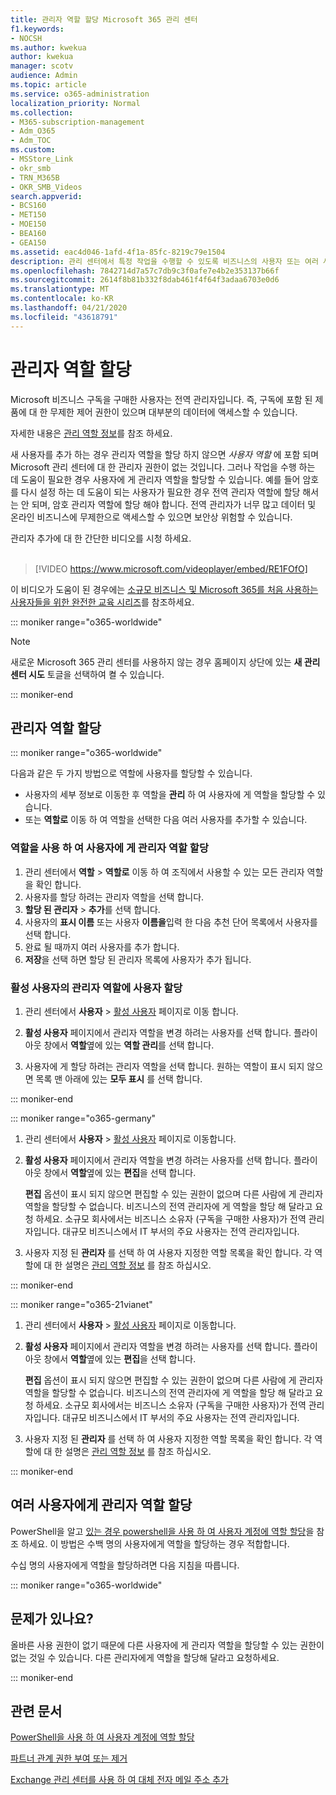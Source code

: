 ```yaml
---
title: 관리자 역할 할당 Microsoft 365 관리 센터
f1.keywords:
- NOCSH
ms.author: kwekua
author: kwekua
manager: scotv
audience: Admin
ms.topic: article
ms.service: o365-administration
localization_priority: Normal
ms.collection:
- M365-subscription-management
- Adm_O365
- Adm_TOC
ms.custom:
- MSStore_Link
- okr_smb
- TRN_M365B
- OKR_SMB_Videos
search.appverid:
- BCS160
- MET150
- MOE150
- BEA160
- GEA150
ms.assetid: eac4d046-1afd-4f1a-85fc-8219c79e1504
description: 관리 센터에서 특정 작업을 수행할 수 있도록 비즈니스의 사용자 또는 여러 사용자에 게 관리자 역할을 할당 하는 방법에 대해 알아봅니다.
ms.openlocfilehash: 7842714d7a57c7db9c3f0afe7e4b2e353137b66f
ms.sourcegitcommit: 2614f8b81b332f8dab461f4f64f3adaa6703e0d6
ms.translationtype: MT
ms.contentlocale: ko-KR
ms.lasthandoff: 04/21/2020
ms.locfileid: "43618791"
---
```

# <a name="assign-admin-roles"></a>관리자 역할 할당

Microsoft 비즈니스 구독을 구매한 사용자는 전역 관리자입니다. 즉, 구독에 포함 된 제품에 대 한 무제한 제어 권한이 있으며 대부분의 데이터에 액세스할 수 있습니다.

자세한 내용은 [관리 역할 정보](about-admin-roles.md)를 참조 하세요.

새 사용자를 추가 하는 경우 관리자 역할을 할당 하지 않으면 *사용자 역할* 에 포함 되며 Microsoft 관리 센터에 대 한 관리자 권한이 없는 것입니다. 그러나 작업을 수행 하는 데 도움이 필요한 경우 사용자에 게 관리자 역할을 할당할 수 있습니다. 예를 들어 암호를 다시 설정 하는 데 도움이 되는 사용자가 필요한 경우 전역 관리자 역할에 할당 해서는 안 되며, 암호 관리자 역할에 할당 해야 합니다. 전역 관리자가 너무 많고 데이터 및 온라인 비즈니스에 무제한으로 액세스할 수 있으면 보안상 위험할 수 있습니다.

관리자 추가에 대 한 간단한 비디오를 시청 하세요.<br><br>

> [!VIDEO https://www.microsoft.com/videoplayer/embed/RE1FOfO] 

이 비디오가 도움이 된 경우에는 [소규모 비즈니스 및 Microsoft 365를 처음 사용하는 사용자들을 위한 완전한 교육 시리즈](https://support.office.com/article/6ab4bbcd-79cf-4000-a0bd-d42ce4d12816)를 참조하세요.

::: moniker range="o365-worldwide"

> [!NOTE]
> 새로운 Microsoft 365 관리 센터를 사용하지 않는 경우 홈페이지 상단에 있는 **새 관리 센터 시도** 토글을 선택하여 켤 수 있습니다.

::: moniker-end

## <a name="assign-admin-roles"></a>관리자 역할 할당 

::: moniker range="o365-worldwide"

다음과 같은 두 가지 방법으로 역할에 사용자를 할당할 수 있습니다.

- 사용자의 세부 정보로 이동한 후 역할을 **관리** 하 여 사용자에 게 역할을 할당할 수 있습니다.
- 또는 **역할로** 이동 하 여 역할을 선택한 다음 여러 사용자를 추가할 수 있습니다.

### <a name="assign-admin-roles-to-users-using-roles"></a>역할을 사용 하 여 사용자에 게 관리자 역할 할당

1. 관리 센터에서 **역할** > **역할로** 이동 하 여 조직에서 사용할 수 있는 모든 관리자 역할을 확인 합니다.
2. 사용자를 할당 하려는 관리자 역할을 선택 합니다.
3. **할당 된 관리자** > **추가**를 선택 합니다.
4. 사용자의 **표시 이름** 또는 사용자 **이름을**입력 한 다음 추천 단어 목록에서 사용자를 선택 합니다.
5. 완료 될 때까지 여러 사용자를 추가 합니다.
6. **저장**을 선택 하면 할당 된 관리자 목록에 사용자가 추가 됩니다.

### <a name="assign-a-user-to-an-admin-role-from-active-users"></a>활성 사용자의 관리자 역할에 사용자 할당

1. 관리 센터에서 **사용자** > [활성 사용자](https://go.microsoft.com/fwlink/p/?linkid=834822) 페이지로 이동 합니다.

2. **활성 사용자** 페이지에서 관리자 역할을 변경 하려는 사용자를 선택 합니다. 플라이 아웃 창에서 **역할**옆에 있는 **역할 관리**를 선택 합니다.

3. 사용자에 게 할당 하려는 관리자 역할을 선택 합니다. 원하는 역할이 표시 되지 않으면 목록 맨 아래에 있는 **모두 표시** 를 선택 합니다.

::: moniker-end

::: moniker range="o365-germany"

1. 관리 센터에서 **사용자** > <a href="https://go.microsoft.com/fwlink/p/?linkid=847686" target="_blank">활성 사용자</a> 페이지로 이동합니다.

2. **활성 사용자** 페이지에서 관리자 역할을 변경 하려는 사용자를 선택 합니다. 플라이 아웃 창에서 **역할**옆에 있는 **편집**을 선택 합니다. 

    **편집** 옵션이 표시 되지 않으면 편집할 수 있는 권한이 없으며 다른 사람에 게 관리자 역할을 할당할 수 없습니다. 비즈니스의 전역 관리자에 게 역할을 할당 해 달라고 요청 하세요. 소규모 회사에서는 비즈니스 소유자 (구독을 구매한 사용자)가 전역 관리자입니다. 대규모 비즈니스에서 IT 부서의 주요 사용자는 전역 관리자입니다.

3. 사용자 지정 된 **관리자** 를 선택 하 여 사용자 지정한 역할 목록을 확인 합니다. 각 역할에 대 한 설명은 [관리 역할 정보](about-admin-roles.md) 를 참조 하십시오.

::: moniker-end

::: moniker range="o365-21vianet"

1. 관리 센터에서 **사용자** > <a href="https://go.microsoft.com/fwlink/p/?linkid=850628" target="_blank">활성 사용자</a> 페이지로 이동합니다.

2. **활성 사용자** 페이지에서 관리자 역할을 변경 하려는 사용자를 선택 합니다. 플라이 아웃 창에서 **역할**옆에 있는 **편집**을 선택 합니다. 

    **편집** 옵션이 표시 되지 않으면 편집할 수 있는 권한이 없으며 다른 사람에 게 관리자 역할을 할당할 수 없습니다. 비즈니스의 전역 관리자에 게 역할을 할당 해 달라고 요청 하세요. 소규모 회사에서는 비즈니스 소유자 (구독을 구매한 사용자)가 전역 관리자입니다. 대규모 비즈니스에서 IT 부서의 주요 사용자는 전역 관리자입니다.

3. 사용자 지정 된 **관리자** 를 선택 하 여 사용자 지정한 역할 목록을 확인 합니다. 각 역할에 대 한 설명은 [관리 역할 정보](about-admin-roles.md) 를 참조 하십시오.

::: moniker-end


## <a name="assign-admin-roles-to-multiple-users"></a>여러 사용자에게 관리자 역할 할당

PowerShell을 알고 [있는 경우 powershell을 사용 하 여 사용자 계정에 역할 할당](https://go.microsoft.com/fwlink/?linkid=854257)을 참조 하세요. 이 방법은 수백 명의 사용자에게 역할을 할당하는 경우 적합합니다.
  
수십 명의 사용자에게 역할을 할당하려면 다음 지침을 따릅니다.

::: moniker range="o365-worldwide"


## <a name="didnt-work-for-you"></a>문제가 있나요?

올바른 사용 권한이 없기 때문에 다른 사용자에 게 관리자 역할을 할당할 수 있는 권한이 없는 것일 수 있습니다. 다른 관리자에게 역할을 할당해 달라고 요청하세요.

::: moniker-end

## <a name="related-articles"></a>관련 문서

[PowerShell을 사용 하 여 사용자 계정에 역할 할당](https://docs.microsoft.com/office365/enterprise/powershell/assign-roles-to-user-accounts-with-office-365-powershell)

[파트너 관계 권한 부여 또는 제거](../misc/add-partner.md)

[Exchange 관리 센터를 사용 하 여 대체 전자 메일 주소 추가](https://docs.microsoft.com/Exchange/recipients/user-mailboxes/email-addresses?view=exchserver-2019#add-an-email-address-to-a-user-mailbox)

